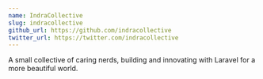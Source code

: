 ```yaml
---
name: IndraCollective
slug: indracollective
github_url: https://github.com/indracollective
twitter_url: https://twitter.com/indracollective
---
```


A small collective of caring nerds, building and innovating with Laravel for a more beautiful world.
